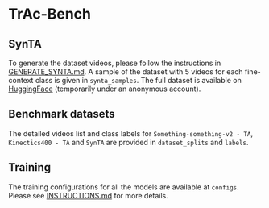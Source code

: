 # TrAc-Bench
## SynTA
To generate the dataset videos, please follow the instructions in [GENERATE_SYNTA.md](https://github.com/raiyaan-abdullah/TrAc-Bench/blob/main/synta_generate_blender/GENERATE_SYNTA.md).
A sample of the dataset with 5 videos for each fine-context class is given in `synta_samples`. The full dataset is available on [HuggingFace](https://huggingface.co/datasets/anonymous-dataset/synta) (temporarily under an anonymous account).

## Benchmark datasets
The detailed videos list and class labels for `Something-something-v2 - TA`, `Kinectics400 - TA` and `SynTA` are provided in `dataset_splits` and `labels`.

## Training
The training configurations for all the models are available at `configs`. Please see [INSTRUCTIONS.md](https://github.com/raiyaan-abdullah/TrAc-Bench/blob/main/configs/INSTRUCTIONS.md) for more details.
